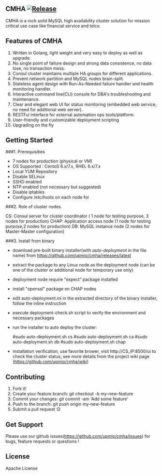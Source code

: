 ## CMHA  [![Release](https://img.shields.io/badge/release-v.1.1.5--beta-blue.svg)](https://github.com/upmio/cmha/releases/latest)

CMHA is a rock solid MySQL high availability cluster solution for mission critical use case like financial service and telco.

## Features of CMHA

1. Written in Golang, light weight and very easy to deploy as well as upgrade. 
2. No single point of failure design and strong data consistence, no data lose, no transaction mess.
3. Consul cluster maintains multiple HA groups for different applications.
4. Prevent network partition and MySQL nodes brain-split.
5. Stateless agent design with Run-As-Needed failure handler and health monitoring handler.
6. Interactive command line(CLI) console for DBA's troubleshooting and maintenance.
7. Clear and elegant web UI for status monitoring (embedded web service, no need for additional web server).
8. RESTFul interface for external automation ops tools/platform.
9. User-friendly and customizable deployment scripting
10. Upgrading on the fly 


## Getting Started

###1. Prerequisities

* 7 nodes for production (physical or VM)
* OS Supported : CentoS 6.x/7.x, RHEL 6.x/7.x
* Local YUM Repository
* Disable SELinux
* SSHD enabled
* NTP enabled (not necessary but suggested)
* Disable iptables
* Configure /etc/hosts on each node for 

###2. Role of cluster nodes

CS: Consul server for cluster coordinator ( 1 node for testing purpose, 3 nodes for production)
CHAP: Application access node (1 node for testing purpose,2 nodes for production)
DB: MySQL instance node (2 nodes for Master-Master configuration)

###3. Install from binary 

* download pre-built binary installer(with *auto-deployment* in the file name) from https://github.com/upmio/cmha/releases/latest
* extract the package to any Linux node as the deployment node (can be one of the cluster or additional node for temporary use only)
* deployment node require "expect" package installed
* install "openssl" package on CHAP nodes
* edit auto-deployment.ini in the extracted directory of the binary installer, follow the inline instruction
* execute deployment-check.sh script to verify the environment and necessary packages
* run the installer to auto deploy the cluster:

    #sudo auto-deployment.sh cs
    #sudo auto-deployment.sh ca
    #sudo auto-deployment.sh db
    #sudo auto-deployment.sh chap

* installation verification, use favorite brower, visit http://CS_IP:8500/ui to check the cluster status, see more details from the project wiki page (https://github.com/upmio/cmha/wiki)

## Contributing
1. Fork it!
2. Create your feature branch: git checkout -b my-new-feature
3. Commit your changes: git commit -am 'Add some feature'
4. Push to the branch: git push origin my-new-feature
5. Submit a pull request :D


## Get Support 
Please use our github issues(https://github.com/upmio/cmha/issues) for bugs, feature requests or questions !

## License
Apache License

